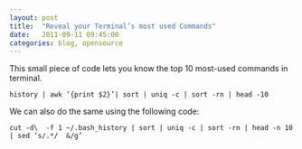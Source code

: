 ```yaml
---
layout: post
title:  "Reveal your Terminal’s most used Commands"
date:   2011-09-11 09:45:00
categories: blog, opensource
---
```


This small piece of code lets you know the top 10 most-used commands in terminal.

`history | awk ‘{print $2}’| sort | uniq -c | sort -rn | head -10`

We can also do the same using the following code:

`cut -d\  -f 1 ~/.bash_history | sort | uniq -c | sort -rn | head -n 10 | sed ‘s/.*/  &/g’`